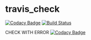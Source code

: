 # travis_check
[![Codacy Badge](https://api.codacy.com/project/badge/Grade/f320da4b56e845fa8296e7b8e5d583a4)](https://app.codacy.com/app/umarfaruq4959/travis_check?utm_source=github.com&utm_medium=referral&utm_content=umarfaruq4959/travis_check&utm_campaign=Badge_Grade_Dashboard)
[![Build Status](https://travis-ci.org/umarfaruq4959/travis_check.svg?branch=master)](https://travis-ci.org/umarfaruq4959/travis_check)

CHECK WITH ERROR
[![Codacy Badge](https://api.codacy.com/project/badge/Grade/a43e419d192f476784d7164736735642)](https://www.codacy.com/app/umarfaruq4959/travis_check?utm_source=github.com&amp;utm_medium=referral&amp;utm_content=umarfaruq4959/travis_check&amp;utm_campaign=Badge_Grade)
